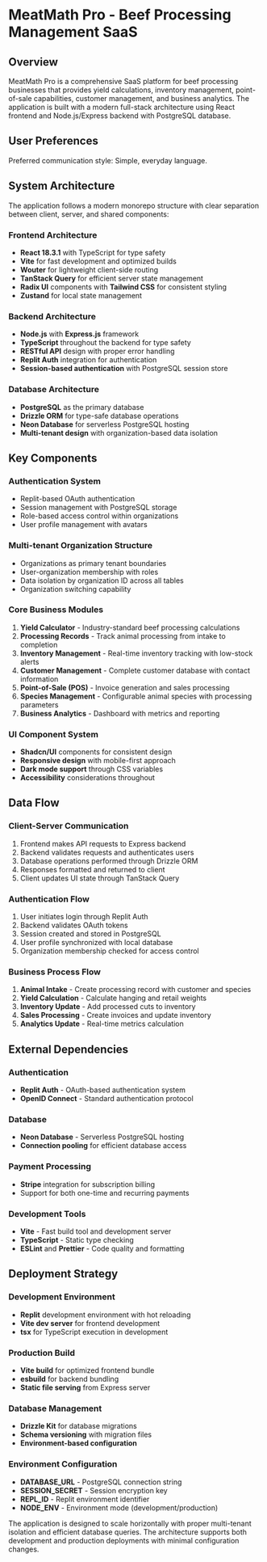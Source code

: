 # MeatMath Pro - Beef Processing Management SaaS

## Overview

MeatMath Pro is a comprehensive SaaS platform for beef processing businesses that provides yield calculations, inventory management, point-of-sale capabilities, customer management, and business analytics. The application is built with a modern full-stack architecture using React frontend and Node.js/Express backend with PostgreSQL database.

## User Preferences

Preferred communication style: Simple, everyday language.

## System Architecture

The application follows a modern monorepo structure with clear separation between client, server, and shared components:

### Frontend Architecture
- **React 18.3.1** with TypeScript for type safety
- **Vite** for fast development and optimized builds
- **Wouter** for lightweight client-side routing
- **TanStack Query** for efficient server state management
- **Radix UI** components with **Tailwind CSS** for consistent styling
- **Zustand** for local state management

### Backend Architecture
- **Node.js** with **Express.js** framework
- **TypeScript** throughout the backend for type safety
- **RESTful API** design with proper error handling
- **Replit Auth** integration for authentication
- **Session-based authentication** with PostgreSQL session store

### Database Architecture
- **PostgreSQL** as the primary database
- **Drizzle ORM** for type-safe database operations
- **Neon Database** for serverless PostgreSQL hosting
- **Multi-tenant design** with organization-based data isolation

## Key Components

### Authentication System
- Replit-based OAuth authentication
- Session management with PostgreSQL storage
- Role-based access control within organizations
- User profile management with avatars

### Multi-tenant Organization Structure
- Organizations as primary tenant boundaries
- User-organization membership with roles
- Data isolation by organization ID across all tables
- Organization switching capability

### Core Business Modules
1. **Yield Calculator** - Industry-standard beef processing calculations
2. **Processing Records** - Track animal processing from intake to completion
3. **Inventory Management** - Real-time inventory tracking with low-stock alerts
4. **Customer Management** - Complete customer database with contact information
5. **Point-of-Sale (POS)** - Invoice generation and sales processing
6. **Species Management** - Configurable animal species with processing parameters
7. **Business Analytics** - Dashboard with metrics and reporting

### UI Component System
- **Shadcn/UI** components for consistent design
- **Responsive design** with mobile-first approach
- **Dark mode support** through CSS variables
- **Accessibility** considerations throughout

## Data Flow

### Client-Server Communication
1. Frontend makes API requests to Express backend
2. Backend validates requests and authenticates users
3. Database operations performed through Drizzle ORM
4. Responses formatted and returned to client
5. Client updates UI state through TanStack Query

### Authentication Flow
1. User initiates login through Replit Auth
2. Backend validates OAuth tokens
3. Session created and stored in PostgreSQL
4. User profile synchronized with local database
5. Organization membership checked for access control

### Business Process Flow
1. **Animal Intake** - Create processing record with customer and species
2. **Yield Calculation** - Calculate hanging and retail weights
3. **Inventory Update** - Add processed cuts to inventory
4. **Sales Processing** - Create invoices and update inventory
5. **Analytics Update** - Real-time metrics calculation

## External Dependencies

### Authentication
- **Replit Auth** - OAuth-based authentication system
- **OpenID Connect** - Standard authentication protocol

### Database
- **Neon Database** - Serverless PostgreSQL hosting
- **Connection pooling** for efficient database access

### Payment Processing
- **Stripe** integration for subscription billing
- Support for both one-time and recurring payments

### Development Tools
- **Vite** - Fast build tool and development server
- **TypeScript** - Static type checking
- **ESLint** and **Prettier** - Code quality and formatting

## Deployment Strategy

### Development Environment
- **Replit** development environment with hot reloading
- **Vite dev server** for frontend development
- **tsx** for TypeScript execution in development

### Production Build
- **Vite build** for optimized frontend bundle
- **esbuild** for backend bundling
- **Static file serving** from Express server

### Database Management
- **Drizzle Kit** for database migrations
- **Schema versioning** with migration files
- **Environment-based configuration**

### Environment Configuration
- **DATABASE_URL** - PostgreSQL connection string
- **SESSION_SECRET** - Session encryption key
- **REPL_ID** - Replit environment identifier
- **NODE_ENV** - Environment mode (development/production)

The application is designed to scale horizontally with proper multi-tenant isolation and efficient database queries. The architecture supports both development and production deployments with minimal configuration changes.